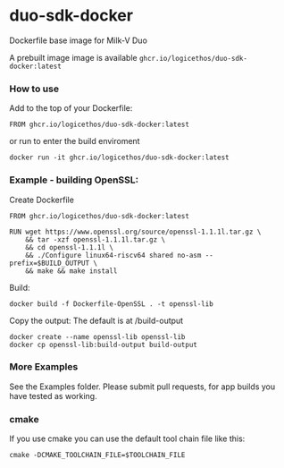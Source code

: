 # duo-sdk-docker

Dockerfile base image for Milk-V Duo

A prebuilt image image is available ```ghcr.io/logicethos/duo-sdk-docker:latest```

### How to use

Add to the top of your Dockerfile:
```
FROM ghcr.io/logicethos/duo-sdk-docker:latest
```

or run to enter the build enviroment
```
docker run -it ghcr.io/logicethos/duo-sdk-docker:latest
```


### Example - building OpenSSL:
Create Dockerfile
```
FROM ghcr.io/logicethos/duo-sdk-docker:latest

RUN wget https://www.openssl.org/source/openssl-1.1.1l.tar.gz \
    && tar -xzf openssl-1.1.1l.tar.gz \
    && cd openssl-1.1.1l \
    && ./Configure linux64-riscv64 shared no-asm --prefix=$BUILD_OUTPUT \
    && make && make install
```

Build:
```
docker build -f Dockerfile-OpenSSL . -t openssl-lib
```

Copy the output:
The default is at /build-output
```
docker create --name openssl-lib openssl-lib
docker cp openssl-lib:build-output build-output
```

### More Examples

See the Examples folder.  Please submit pull requests, for app builds you
have tested as working.

### cmake

If you use cmake you can use the default tool chain file like this:

```
cmake -DCMAKE_TOOLCHAIN_FILE=$TOOLCHAIN_FILE
```